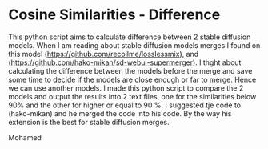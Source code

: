 # Cosine Similarities - Difference
This python script aims to calculate difference between 2 stable diffusion models.
When I am reading about stable diffusion models merges I found on this model (https://github.com/recoilme/losslessmix), and (https://github.com/hako-mikan/sd-webui-supermerger).
I thght about calculating the difference between the models before the merge and save some time to decide if the models are close enough or far to merge. Hence we can use another models.
I made this python script to compare the 2 models and output the results into 2 text files, one for the similarities below 90% and the other for higher or equal to 90 %.
I suggested tje code to (hako-mikan) and he merged the code into his code.
By the way his extension is the best for stable diffusion merges.

Mohamed

